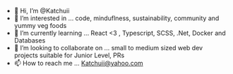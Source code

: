 - 👋 Hi, I’m @Katchuii 
- 👀 I’m interested in ... code, minduflness, sustainability, community and yummy veg foods
- 🌱 I’m currently learning ... React <3 , Typescript, SCSS, .Net, Docker and Databases
- 💞️ I’m looking to collaborate on ... small to medium sized web dev projects suitable for Junior Level, PRs
- 📫 How to reach me ... Katchuii@yahoo.com

<!---
Katchuii/Katchuii is a ✨ special ✨ repository because its `README.md` (this file) appears on your GitHub profile.
You can click the Preview link to take a look at your changes.
--->
